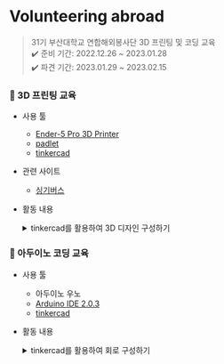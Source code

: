 # Volunteering abroad
> 31기 부산대학교 연합해외봉사단 3D 프린팅 및 코딩 교육<br>
> ✔️ 준비 기간: 2022.12.26 ~ 2023.01.28<br>
> ✔️ 파견 기간: 2023.01.29 ~ 2023.02.15

### 🐰 3D 프린팅 교육
- 사용 툴
  - [Ender-5 Pro 3D Printer](https://www.creality.com/pages/download)
  - [padlet](https://padlet.com/misumi/goqhd31)
  - [tinkercad](https://www.tinkercad.com/)

- 관련 사이트
  - [싱기버스](https://www.thingiverse.com/)

- 활동 내용
  <details>
  <summary>tinkercad를 활용하여 3D 디자인 구성하기</summary>
  <div markdown="1">

  - [1. octopus](https://www.tinkercad.com/things/kxNUOq86cKG)

  </div>
  </details>


### 🐰 아두이노 코딩 교육
- 사용 툴
  - 아두이노 우노
  - [Arduino IDE 2.0.3](https://www.arduino.cc/en/software)
  - [tinkercad](https://www.tinkercad.com/)

- 활동 내용
  <details>
  <summary>tinkercad를 활용하여 회로 구성하기</summary>
  <div markdown="1">

  - [1. led 점멸](https://www.tinkercad.com/things/fBh1q4Wwjx3)
  - [2. led RGB 점등](https://www.tinkercad.com/things/dUfmrnZgyZs)
  - [3. 풀업, 풀다운 button](https://www.tinkercad.com/things/357YXfEmBHD)
  - [4. 가변저항](https://www.tinkercad.com/things/5rotRhtK55j)
  - [5. button과 led 제어](https://www.tinkercad.com/things/gi95G22G5gW)

  </div>
  </details>


